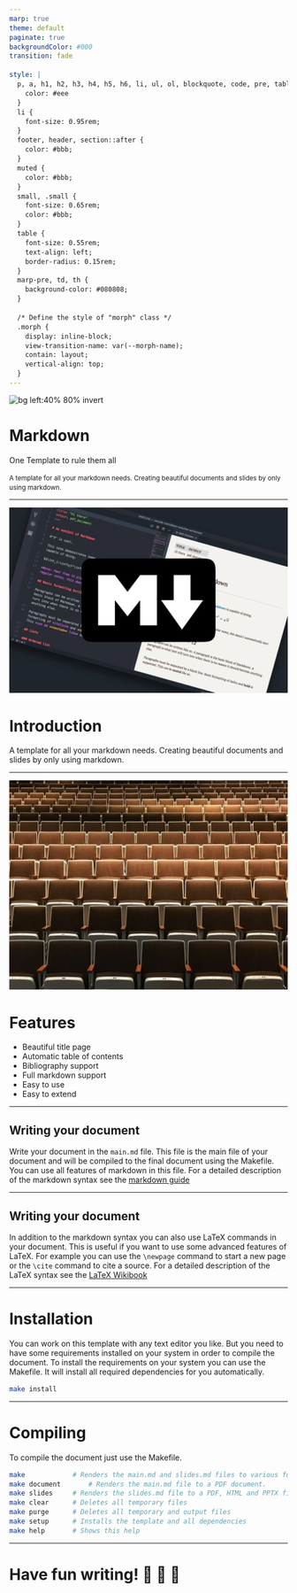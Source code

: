 ```yaml
---
marp: true
theme: default
paginate: true
backgroundColor: #000
transition: fade

style: |
  p, a, h1, h2, h3, h4, h5, h6, li, ul, ol, blockquote, code, pre, table, tr, td, th, em, strong, b, i, img, div, span, footer, header {
    color: #eee
  }
  li {
    font-size: 0.95rem;
  }
  footer, header, section::after {
    color: #bbb;
  }
  muted {
    color: #bbb;
  }
  small, .small {
    font-size: 0.65rem;
    color: #bbb;
  }
  table {
    font-size: 0.55rem;
    text-align: left;
    border-radius: 0.15rem;
  }
  marp-pre, td, th {
    background-color: #080808;
  }

  /* Define the style of "morph" class */
  .morph {
    display: inline-block;
    view-transition-name: var(--morph-name);
    contain: layout;
    vertical-align: top;
  }
---
```


![bg left:40% 80% invert](https://vectorified.com/images/fingerprint-icon-png-9.png)

# Markdown

One Template to rule them all

<small>A template for all your markdown needs. Creating beautiful documents and slides by only using markdown.</small>

<!--
_backgroundImage: url('assets/3x4/darker/blue-hex-0.png')
_paginate: false
_transition: fade-out
 -->

---

![bg right:45% ](assets/Markdown-Logo.webp)

# Introduction

A template for all your markdown needs. Creating beautiful documents and slides by only using markdown.

<!--
_backgroundImage: url('assets/3x4/darker/blue-hex-outline-2.png')
_header: Introduction
 -->

---

![bg right:45% ](assets/chairs.jpg)

# Features

- Beautiful title page
- Automatic table of contents
- Bibliography support
- Full markdown support
- Easy to use
- Easy to extend

<!--
_backgroundImage: url('assets/3x4/darker/blue-hex-outline-3.png')
_header: Features
 -->

---

## <span class="morph" style="--morph-name:a1;">Writing your document</span>

Write your document in the `main.md` file. This file is the main file of your document and will be compiled to the final document using the Makefile. You can use all features of markdown in this file. For a detailed description of the markdown syntax see the [markdown guide](https://www.markdownguide.org/basic-syntax/)

<!--
_backgroundImage: url('assets/3x4/darker/violet-wave-4.png')
_header: Writing
_footer: https://www.markdownguide.org/basic-syntax/
 -->

---

## <span class="morph" style="--morph-name:a1;">Writing your document</span>

In addition to the markdown syntax you can also use LaTeX commands in your document. This is useful if you want to use some advanced features of LaTeX. For example you can use the `\newpage` command to start a new page or the `\cite` command to cite a source. For a detailed description of the LaTeX syntax see the [LaTeX Wikibook](https://en.wikibooks.org/wiki/LaTeX)

<!--
_backgroundImage: url('assets/3x4/darker/purple-wave-5.png')
_header: Writing
_footer: https://en.wikibooks.org/wiki/LaTeX
 -->

---

# Installation

You can work on this template with any text editor you like. But you need to have some requirements installed on your system in order to compile the document. To install the requirements on your system you can use the Makefile. It will install all required dependencies for you automatically.

```bash
make install
```

<!--
Requirements:
- make
- pandoc
- texlive-core or Miktex
- nodejs
- texteditor like vscode
 -->

<!--
_backgroundImage: url('assets/3x4/darker/emerald-blob-6.png')
_header: Installation
_transition: fade-out
 -->

---

# Compiling

To compile the document just use the Makefile.

```bash
make			# Renders the main.md and slides.md files to various formats. (Default)
make document		# Renders the main.md file to a PDF document.
make slides		# Renders the slides.md file to a PDF, HTML and PPTX file.
make clear		# Deletes all temporary files
make purge		# Deletes all temporary and output files
make setup		# Installs the template and all dependencies
make help		# Shows this help
```

<!--
make setup		# Installs the template and all dependencies.
make tex		# Renders the main.md file to a LaTeX document.
make slides		# Renders the slides.md file to a PDF, HTML and PPTX file.
make present	# Starts a live preview of the slides.md file in your browser.
make clear		# Deletes all temporary files.
 -->

<!--
_backgroundImage: url('assets/3x4/darker/teal-blob-7.png')
_header: Compiling
 -->

---

# <!-- fit --> Have fun writing! :rocket: :100: :tada:

<!--
_backgroundImage: url('assets/3x4/darker/fuchsia-poly-outline-8.png')
_paginate: false
 -->
